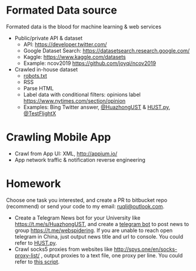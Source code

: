 
# Formated Data source

Formated data is the blood for machine learning & web services

* Public/private API & dataset
    * API: https://developer.twitter.com/
    * Google Dataset Search: https://datasetsearch.research.google.com/
    * Kaggle: https://www.kaggle.com/datasets
    * Example: ncov2019 https://github.com/joyqi/ncov2019
* Crawled in-house dataset
    * [robots.txt](https://en.wikipedia.org/wiki/Robots_exclusion_standard)
    * RSS
    * Parse HTML
    * Label data with conditional filters: opinions label https://www.nytimes.com/section/opinion
    * Examples: Bing Twitter answer, [@HuazhongUST](https://twitter.com/huazhongust) & 
 [HUST.py](https://bitbucket.org/liruqi/social/src/master/tools/getAccountLocation/spider/HUST.py), [@TestFlightX](https://twitter.com/testflightx)

# Crawling Mobile App
* Crawl from App UI: XML, http://appium.io/
* App network traffic & notification reverse engineering

# Homework
Choose one task you interested, and create a PR to bitbucket repo (recommend) or send your code to my email: ruqli@outlook.com.

* Create a Telegram News bot for your University like https://t.me/s/HuazhongUST, and create a [telegram bot](https://core.telegram.org/bots) to post news to group https://t.me/webspidering. If you are unable to reach open telegram in China, just output news title and url to console. You could refer to [HUST.py](https://bitbucket.org/liruqi/social/src/master/tools/getAccountLocation/spider/HUST.py).
* Crawl socks5 proxies from websites like http://spys.one/en/socks-proxy-list/ , output proxies to a text file, one proxy per line. You could refer to [this script](https://bitbucket.org/liruqi/mumevpn.com/src/master/socks_check.sh).
